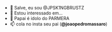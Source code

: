 - 👋 Salve, eu sou @JPSK1NGBRUSTZ
- 👀 Estou interessado em... 
- 💞️ Papai é idolo do PARMERA
- 📫 cola no insta seu pai (**@joaopedromassaro**)
